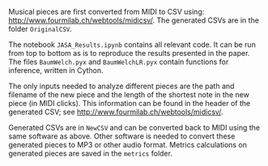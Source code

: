 Musical pieces are first converted from MIDI to CSV using: http://www.fourmilab.ch/webtools/midicsv/.  The generated CSVs are in the folder `OriginalCSV`.  

The notebook `JASA_Results.ipynb` contains all relevant code.  It can be run from top to bottom as is to reproduce the results presented in the paper.  The files `BaumWelch.pyx` and `BaumWelchLR.pyx` contain functions for inference, written in Cython.

The only inputs needed to analyze different pieces are the path and filename of the new piece and the length of the shortest note in the new piece (in MIDI clicks).  This information can be found in the header of the generated CSV; see http://www.fourmilab.ch/webtools/midicsv/.

Generated CSVs are in `NewCSV` and can be converted back to MIDI using the same software as above.  Other software is needed to convert these generated pieces to MP3 or other audio format.  Metrics calculations on generated pieces are saved in the `metrics` folder.



